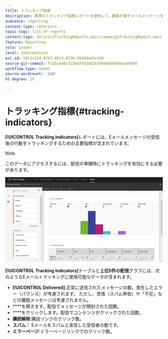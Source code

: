 ```yaml
---
title: トラッキング指標
description: 標準のトラッキング指標レポートを使用して、顧客が電子メールメッセージを受信したときの行動を確認できます。
audience: reporting
content-type: reference
topic-tags: list-of-reports
context-tags: deliveryTrackingReports,main;campaignTrackingReport,main;programTrackingReport,main
feature: Reporting
role: Leader
level: Intermediate
exl-id: 5071c124-07b7-49c3-8f36-5928ded3c544
source-git-commit: fcb5c4a92f23bdffd1082b7b044b5859dead9d70
workflow-type: tm+mt
source-wordcount: '149'
ht-degree: 2%

---
```


# トラッキング指標{#tracking-indicators}

**[!UICONTROL Tracking indicators]**&#x200B;レポートには、Eメールメッセージの受信後の行動をトラッキングするための主要指標が含まれています。

>[!NOTE]
>
>このデータにアクセスするには、配信の準備時にトラッキングを有効にする必要があります。

![](assets/delivery_reports_2.png)

**[!UICONTROL Tracking indicators]**&#x200B;テーブルと&#x200B;**上位5件の配信**&#x200B;グラフには、次のようなEメールトラッキングに使用可能なデータが含まれます。

* **[!UICONTROL Delivered]**:正常に送信されたメッセージの数。発生したエラー（バウンス）が考慮されます。 ただし、苦情（スパム申告）や「不在」などの離脱メッセージは考慮されません。
* ****&#x200B;を開きます。配信でメッセージが開封された回数。
* ****&#x200B;をクリックします。配信でコンテンツがクリックされた回数。
* **購読解除**:購読リンクのクリック数。
* **スパム：** Eメールをスパムと宣言した受信者の数です。
* **ミラーページ**:ミラーページリンクでのクリック数。
